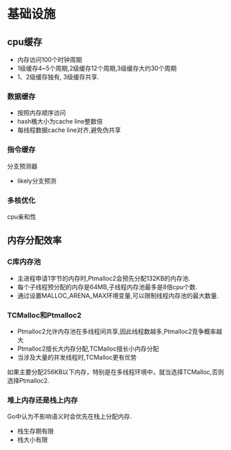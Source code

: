# 基础设施

## cpu缓存

+ 内存访问100个时钟周期
+ 1级缓存4~5个周期,2级缓存12个周期,3级缓存大约30个周期
+ 1、2级缓存独有, 3级缓存共享.

### 数据缓存

+ 按照内存顺序访问
+ hash桶大小为cache line整数倍
+ 每线程数据cache line对齐,避免伪共享

### 指令缓存

分支预测器

+ likely分支预测

### 多核优化

cpu亲和性

## 内存分配效率

### C库内存池

+ 主进程申请1字节的内存时,Ptmalloc2会预先分配132KB的内存池.
+ 每个子线程预分配的内存是64MB,子线程内存池最多是8倍cpu个数.
+ 通过设置MALLOC_ARENA_MAX环境变量,可以限制线程内存池的最大数量.

### TCMalloc和Ptmalloc2

+ Ptmalloc2允许内存池在多线程间共享,因此线程数越多,Ptmalloc2竞争概率越大
+ Ptmalloc2擅长大内存分配,TCMalloc擅长小内存分配
+ 当涉及大量的并发线程时,TCMalloc更有优势

如果主要分配256KB以下内存，特别是在多线程环境中，就当选择TCMalloc,否则选择Ptmalloc2.

### 堆上内存还是栈上内存

Go中认为不影响语义时会优先在栈上分配内存.

+ 栈生存期有限
+ 栈大小有限